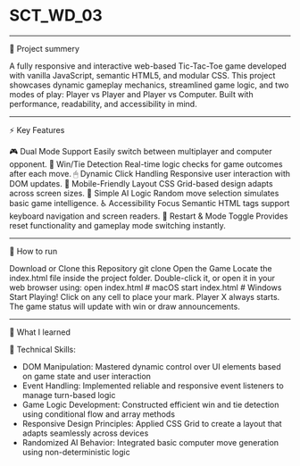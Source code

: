 # SCT_WD_03

------

📌 Project summery

  A fully responsive and interactive web-based Tic-Tac-Toe game developed with vanilla JavaScript, semantic HTML5, and modular CSS.
  This project showcases dynamic gameplay mechanics, streamlined game logic, and two modes of play: Player vs Player and Player vs Computer.
  Built with performance, readability, and accessibility in mind.

------

⚡ Key Features

  🎮 Dual Mode Support Easily switch between multiplayer and computer opponent.
  🧠 Win/Tie Detection Real-time logic checks for game outcomes after each move.
  🖱 Dynamic Click Handling Responsive user interaction with DOM updates.
  📱 Mobile-Friendly Layout CSS Grid-based design adapts across screen sizes.
  🧠 Simple AI Logic Random move selection simulates basic game intelligence.
  ♿ Accessibility Focus Semantic HTML tags support keyboard navigation and screen readers. 
  🔄 Restart & Mode Toggle Provides reset functionality and gameplay mode switching instantly.

------

🚀 How to run

Download or Clone this Repository git clone 
Open the Game
Locate the index.html file inside the project folder.
Double-click it, or open it in your web browser using: open index.html # macOS start index.html # Windows
Start Playing!
Click on any cell to place your mark.
Player X always starts.
The game status will update with win or draw announcements.

------

🧠 What I learned

🔧 Technical Skills:
- DOM Manipulation: Mastered dynamic control over UI elements based on game state and user interaction
- Event Handling: Implemented reliable and responsive event listeners to manage turn-based logic
- Game Logic Development: Constructed efficient win and tie detection using conditional flow and array methods
- Responsive Design Principles: Applied CSS Grid to create a layout that adapts seamlessly across devices
- Randomized AI Behavior: Integrated basic computer move generation using non-deterministic logic





